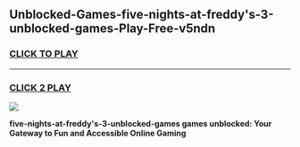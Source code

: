 
## Unblocked-Games-five-nights-at-freddy's-3-unblocked-games-Play-Free-v5ndn
<h3>
<a href="https://premium76.site?title=five-nights-at-freddy's-3-unblocked-games&ref=21A">CLICK TO PLAY</a></h3>
<hr>

<h3>
<a href="https://premium76.site?title=five-nights-at-freddy's-3-unblocked-games&ref=21A">CLICK 2 PLAY</a>
  
</h3>

<a href="https://premium76.site?title=five-nights-at-freddy's-3-unblocked-games&ref=21A"><img src="https://clearcache.store/games.png"></a>


**five-nights-at-freddy's-3-unblocked-games games unblocked: Your Gateway to Fun and Accessible Online Gaming**
